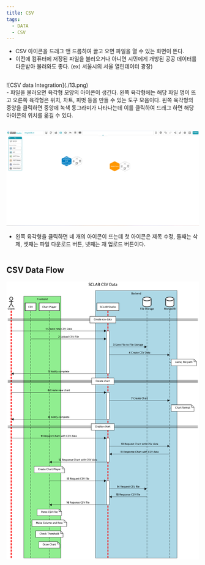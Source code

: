 ```yaml
---
title: CSV 
tags:
  - DATA
  - CSV
---
```


- CSV 아이콘을 드래그 앤 드롭하여 끌고 오면 파일을 열 수 있는 화면이 뜬다.
- 이전에 컴퓨터에 저장된 파일을 불러오거나 아니면 시민에게 개방된 공공 데이터를 다운받아 불러와도 좋다. (ex) 서울시의 서울 열린데이터 광장)
<br/>
![CSV data Integration](./13.png)
<br/>
- 파일을 불러오면 육각형 모양의 아이콘이 생긴다. 왼쪽 육각형에는 해당 파일 명이 뜨고 오른쪽 육각형은 위치, 차트, 피벗 등을 만들 수 있는 도구 모음이다. 왼쪽 육각형의 중앙을 클릭하면 중앙에 녹색 동그라미가 나타나는데 이를 클릭하여 드래그 하면 해당 아이콘의 위치를 옮길 수 있다.
<br/><br/>

![CSV Polycon](./14.png)
- 왼쪽 육각형을 클릭하면 네 개의 아이콘이 뜨는데 첫 아이콘은 제목 수정, 둘째는 삭제, 셋째는 파일 다운로드 버튼, 넷째는 재 업로드 버튼이다.
<br/><br/>

## CSV Data Flow
![CSV Data flow](./CSV.png)